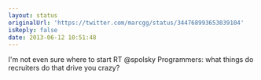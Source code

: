 ```yaml
---
layout: status
originalUrl: 'https://twitter.com/marcgg/status/344768993653039104'
isReply: false
date: 2013-06-12 10:51:48
---
```


I'm not even sure where to start RT @spolsky Programmers: what things do recruiters do that drive you crazy?
